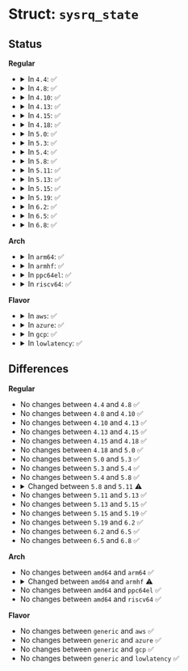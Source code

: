 # Struct: <code>sysrq_state</code>

## Status
<b>Regular</b>
<ul>
<li>
<details>
<summary>In <code>4.4</code>: ✅</summary>

```c
struct sysrq_state {
    struct input_handle handle;
    struct work_struct reinject_work;
    long unsigned int key_down[12];
    unsigned int alt;
    unsigned int alt_use;
    bool active;
    bool need_reinject;
    bool reinjecting;
    bool reset_canceled;
    bool reset_requested;
    long unsigned int reset_keybit[12];
    int reset_seq_len;
    int reset_seq_cnt;
    int reset_seq_version;
    struct timer_list keyreset_timer;
};
```
</details>
</li>
<li>
<details>
<summary>In <code>4.8</code>: ✅</summary>

```c
struct sysrq_state {
    struct input_handle handle;
    struct work_struct reinject_work;
    long unsigned int key_down[12];
    unsigned int alt;
    unsigned int alt_use;
    bool active;
    bool need_reinject;
    bool reinjecting;
    bool reset_canceled;
    bool reset_requested;
    long unsigned int reset_keybit[12];
    int reset_seq_len;
    int reset_seq_cnt;
    int reset_seq_version;
    struct timer_list keyreset_timer;
};
```
</details>
</li>
<li>
<details>
<summary>In <code>4.10</code>: ✅</summary>

```c
struct sysrq_state {
    struct input_handle handle;
    struct work_struct reinject_work;
    long unsigned int key_down[12];
    unsigned int alt;
    unsigned int alt_use;
    bool active;
    bool need_reinject;
    bool reinjecting;
    bool reset_canceled;
    bool reset_requested;
    long unsigned int reset_keybit[12];
    int reset_seq_len;
    int reset_seq_cnt;
    int reset_seq_version;
    struct timer_list keyreset_timer;
};
```
</details>
</li>
<li>
<details>
<summary>In <code>4.13</code>: ✅</summary>

```c
struct sysrq_state {
    struct input_handle handle;
    struct work_struct reinject_work;
    long unsigned int key_down[12];
    unsigned int alt;
    unsigned int alt_use;
    bool active;
    bool need_reinject;
    bool reinjecting;
    bool reset_canceled;
    bool reset_requested;
    long unsigned int reset_keybit[12];
    int reset_seq_len;
    int reset_seq_cnt;
    int reset_seq_version;
    struct timer_list keyreset_timer;
};
```
</details>
</li>
<li>
<details>
<summary>In <code>4.15</code>: ✅</summary>

```c
struct sysrq_state {
    struct input_handle handle;
    struct work_struct reinject_work;
    long unsigned int key_down[12];
    unsigned int alt;
    unsigned int alt_use;
    bool active;
    bool need_reinject;
    bool reinjecting;
    bool reset_canceled;
    bool reset_requested;
    long unsigned int reset_keybit[12];
    int reset_seq_len;
    int reset_seq_cnt;
    int reset_seq_version;
    struct timer_list keyreset_timer;
};
```
</details>
</li>
<li>
<details>
<summary>In <code>4.18</code>: ✅</summary>

```c
struct sysrq_state {
    struct input_handle handle;
    struct work_struct reinject_work;
    long unsigned int key_down[12];
    unsigned int alt;
    unsigned int alt_use;
    bool active;
    bool need_reinject;
    bool reinjecting;
    bool reset_canceled;
    bool reset_requested;
    long unsigned int reset_keybit[12];
    int reset_seq_len;
    int reset_seq_cnt;
    int reset_seq_version;
    struct timer_list keyreset_timer;
};
```
</details>
</li>
<li>
<details>
<summary>In <code>5.0</code>: ✅</summary>

```c
struct sysrq_state {
    struct input_handle handle;
    struct work_struct reinject_work;
    long unsigned int key_down[12];
    unsigned int alt;
    unsigned int alt_use;
    bool active;
    bool need_reinject;
    bool reinjecting;
    bool reset_canceled;
    bool reset_requested;
    long unsigned int reset_keybit[12];
    int reset_seq_len;
    int reset_seq_cnt;
    int reset_seq_version;
    struct timer_list keyreset_timer;
};
```
</details>
</li>
<li>
<details>
<summary>In <code>5.3</code>: ✅</summary>

```c
struct sysrq_state {
    struct input_handle handle;
    struct work_struct reinject_work;
    long unsigned int key_down[12];
    unsigned int alt;
    unsigned int alt_use;
    bool active;
    bool need_reinject;
    bool reinjecting;
    bool reset_canceled;
    bool reset_requested;
    long unsigned int reset_keybit[12];
    int reset_seq_len;
    int reset_seq_cnt;
    int reset_seq_version;
    struct timer_list keyreset_timer;
};
```
</details>
</li>
<li>
<details>
<summary>In <code>5.4</code>: ✅</summary>

```c
struct sysrq_state {
    struct input_handle handle;
    struct work_struct reinject_work;
    long unsigned int key_down[12];
    unsigned int alt;
    unsigned int alt_use;
    bool active;
    bool need_reinject;
    bool reinjecting;
    bool reset_canceled;
    bool reset_requested;
    long unsigned int reset_keybit[12];
    int reset_seq_len;
    int reset_seq_cnt;
    int reset_seq_version;
    struct timer_list keyreset_timer;
};
```
</details>
</li>
<li>
<details>
<summary>In <code>5.8</code>: ✅</summary>

```c
struct sysrq_state {
    struct input_handle handle;
    struct work_struct reinject_work;
    long unsigned int key_down[12];
    unsigned int alt;
    unsigned int alt_use;
    bool active;
    bool need_reinject;
    bool reinjecting;
    bool reset_canceled;
    bool reset_requested;
    long unsigned int reset_keybit[12];
    int reset_seq_len;
    int reset_seq_cnt;
    int reset_seq_version;
    struct timer_list keyreset_timer;
};
```
</details>
</li>
<li>
<details>
<summary>In <code>5.11</code>: ✅</summary>

```c
struct sysrq_state {
    struct input_handle handle;
    struct work_struct reinject_work;
    long unsigned int key_down[12];
    unsigned int alt;
    unsigned int alt_use;
    unsigned int shift;
    unsigned int shift_use;
    bool active;
    bool need_reinject;
    bool reinjecting;
    bool reset_canceled;
    bool reset_requested;
    long unsigned int reset_keybit[12];
    int reset_seq_len;
    int reset_seq_cnt;
    int reset_seq_version;
    struct timer_list keyreset_timer;
};
```
</details>
</li>
<li>
<details>
<summary>In <code>5.13</code>: ✅</summary>

```c
struct sysrq_state {
    struct input_handle handle;
    struct work_struct reinject_work;
    long unsigned int key_down[12];
    unsigned int alt;
    unsigned int alt_use;
    unsigned int shift;
    unsigned int shift_use;
    bool active;
    bool need_reinject;
    bool reinjecting;
    bool reset_canceled;
    bool reset_requested;
    long unsigned int reset_keybit[12];
    int reset_seq_len;
    int reset_seq_cnt;
    int reset_seq_version;
    struct timer_list keyreset_timer;
};
```
</details>
</li>
<li>
<details>
<summary>In <code>5.15</code>: ✅</summary>

```c
struct sysrq_state {
    struct input_handle handle;
    struct work_struct reinject_work;
    long unsigned int key_down[12];
    unsigned int alt;
    unsigned int alt_use;
    unsigned int shift;
    unsigned int shift_use;
    bool active;
    bool need_reinject;
    bool reinjecting;
    bool reset_canceled;
    bool reset_requested;
    long unsigned int reset_keybit[12];
    int reset_seq_len;
    int reset_seq_cnt;
    int reset_seq_version;
    struct timer_list keyreset_timer;
};
```
</details>
</li>
<li>
<details>
<summary>In <code>5.19</code>: ✅</summary>

```c
struct sysrq_state {
    struct input_handle handle;
    struct work_struct reinject_work;
    long unsigned int key_down[12];
    unsigned int alt;
    unsigned int alt_use;
    unsigned int shift;
    unsigned int shift_use;
    bool active;
    bool need_reinject;
    bool reinjecting;
    bool reset_canceled;
    bool reset_requested;
    long unsigned int reset_keybit[12];
    int reset_seq_len;
    int reset_seq_cnt;
    int reset_seq_version;
    struct timer_list keyreset_timer;
};
```
</details>
</li>
<li>
<details>
<summary>In <code>6.2</code>: ✅</summary>

```c
struct sysrq_state {
    struct input_handle handle;
    struct work_struct reinject_work;
    long unsigned int key_down[12];
    unsigned int alt;
    unsigned int alt_use;
    unsigned int shift;
    unsigned int shift_use;
    bool active;
    bool need_reinject;
    bool reinjecting;
    bool reset_canceled;
    bool reset_requested;
    long unsigned int reset_keybit[12];
    int reset_seq_len;
    int reset_seq_cnt;
    int reset_seq_version;
    struct timer_list keyreset_timer;
};
```
</details>
</li>
<li>
<details>
<summary>In <code>6.5</code>: ✅</summary>

```c
struct sysrq_state {
    struct input_handle handle;
    struct work_struct reinject_work;
    long unsigned int key_down[12];
    unsigned int alt;
    unsigned int alt_use;
    unsigned int shift;
    unsigned int shift_use;
    bool active;
    bool need_reinject;
    bool reinjecting;
    bool reset_canceled;
    bool reset_requested;
    long unsigned int reset_keybit[12];
    int reset_seq_len;
    int reset_seq_cnt;
    int reset_seq_version;
    struct timer_list keyreset_timer;
};
```
</details>
</li>
<li>
<details>
<summary>In <code>6.8</code>: ✅</summary>

```c
struct sysrq_state {
    struct input_handle handle;
    struct work_struct reinject_work;
    long unsigned int key_down[12];
    unsigned int alt;
    unsigned int alt_use;
    unsigned int shift;
    unsigned int shift_use;
    bool active;
    bool need_reinject;
    bool reinjecting;
    bool reset_canceled;
    bool reset_requested;
    long unsigned int reset_keybit[12];
    int reset_seq_len;
    int reset_seq_cnt;
    int reset_seq_version;
    struct timer_list keyreset_timer;
};
```
</details>
</li>
</ul>
<b>Arch</b>
<ul>
<li>
<details>
<summary>In <code>arm64</code>: ✅</summary>

```c
struct sysrq_state {
    struct input_handle handle;
    struct work_struct reinject_work;
    long unsigned int key_down[12];
    unsigned int alt;
    unsigned int alt_use;
    bool active;
    bool need_reinject;
    bool reinjecting;
    bool reset_canceled;
    bool reset_requested;
    long unsigned int reset_keybit[12];
    int reset_seq_len;
    int reset_seq_cnt;
    int reset_seq_version;
    struct timer_list keyreset_timer;
};
```
</details>
</li>
<li>
<details>
<summary>In <code>armhf</code>: ✅</summary>

```c
struct sysrq_state {
    struct input_handle handle;
    struct work_struct reinject_work;
    long unsigned int key_down[24];
    unsigned int alt;
    unsigned int alt_use;
    bool active;
    bool need_reinject;
    bool reinjecting;
    bool reset_canceled;
    bool reset_requested;
    long unsigned int reset_keybit[24];
    int reset_seq_len;
    int reset_seq_cnt;
    int reset_seq_version;
    struct timer_list keyreset_timer;
};
```
</details>
</li>
<li>
<details>
<summary>In <code>ppc64el</code>: ✅</summary>

```c
struct sysrq_state {
    struct input_handle handle;
    struct work_struct reinject_work;
    long unsigned int key_down[12];
    unsigned int alt;
    unsigned int alt_use;
    bool active;
    bool need_reinject;
    bool reinjecting;
    bool reset_canceled;
    bool reset_requested;
    long unsigned int reset_keybit[12];
    int reset_seq_len;
    int reset_seq_cnt;
    int reset_seq_version;
    struct timer_list keyreset_timer;
};
```
</details>
</li>
<li>
<details>
<summary>In <code>riscv64</code>: ✅</summary>

```c
struct sysrq_state {
    struct input_handle handle;
    struct work_struct reinject_work;
    long unsigned int key_down[12];
    unsigned int alt;
    unsigned int alt_use;
    bool active;
    bool need_reinject;
    bool reinjecting;
    bool reset_canceled;
    bool reset_requested;
    long unsigned int reset_keybit[12];
    int reset_seq_len;
    int reset_seq_cnt;
    int reset_seq_version;
    struct timer_list keyreset_timer;
};
```
</details>
</li>
</ul>
<b>Flavor</b>
<ul>
<li>
<details>
<summary>In <code>aws</code>: ✅</summary>

```c
struct sysrq_state {
    struct input_handle handle;
    struct work_struct reinject_work;
    long unsigned int key_down[12];
    unsigned int alt;
    unsigned int alt_use;
    bool active;
    bool need_reinject;
    bool reinjecting;
    bool reset_canceled;
    bool reset_requested;
    long unsigned int reset_keybit[12];
    int reset_seq_len;
    int reset_seq_cnt;
    int reset_seq_version;
    struct timer_list keyreset_timer;
};
```
</details>
</li>
<li>
<details>
<summary>In <code>azure</code>: ✅</summary>

```c
struct sysrq_state {
    struct input_handle handle;
    struct work_struct reinject_work;
    long unsigned int key_down[12];
    unsigned int alt;
    unsigned int alt_use;
    bool active;
    bool need_reinject;
    bool reinjecting;
    bool reset_canceled;
    bool reset_requested;
    long unsigned int reset_keybit[12];
    int reset_seq_len;
    int reset_seq_cnt;
    int reset_seq_version;
    struct timer_list keyreset_timer;
};
```
</details>
</li>
<li>
<details>
<summary>In <code>gcp</code>: ✅</summary>

```c
struct sysrq_state {
    struct input_handle handle;
    struct work_struct reinject_work;
    long unsigned int key_down[12];
    unsigned int alt;
    unsigned int alt_use;
    bool active;
    bool need_reinject;
    bool reinjecting;
    bool reset_canceled;
    bool reset_requested;
    long unsigned int reset_keybit[12];
    int reset_seq_len;
    int reset_seq_cnt;
    int reset_seq_version;
    struct timer_list keyreset_timer;
};
```
</details>
</li>
<li>
<details>
<summary>In <code>lowlatency</code>: ✅</summary>

```c
struct sysrq_state {
    struct input_handle handle;
    struct work_struct reinject_work;
    long unsigned int key_down[12];
    unsigned int alt;
    unsigned int alt_use;
    bool active;
    bool need_reinject;
    bool reinjecting;
    bool reset_canceled;
    bool reset_requested;
    long unsigned int reset_keybit[12];
    int reset_seq_len;
    int reset_seq_cnt;
    int reset_seq_version;
    struct timer_list keyreset_timer;
};
```
</details>
</li>
</ul>

## Differences
<b>Regular</b>
<ul>
<li>
No changes between <code>4.4</code> and <code>4.8</code> ✅
</li>
<li>
No changes between <code>4.8</code> and <code>4.10</code> ✅
</li>
<li>
No changes between <code>4.10</code> and <code>4.13</code> ✅
</li>
<li>
No changes between <code>4.13</code> and <code>4.15</code> ✅
</li>
<li>
No changes between <code>4.15</code> and <code>4.18</code> ✅
</li>
<li>
No changes between <code>4.18</code> and <code>5.0</code> ✅
</li>
<li>
No changes between <code>5.0</code> and <code>5.3</code> ✅
</li>
<li>
No changes between <code>5.3</code> and <code>5.4</code> ✅
</li>
<li>
No changes between <code>5.4</code> and <code>5.8</code> ✅
</li>
<li>
<details>
<summary>Changed between <code>5.8</code> and <code>5.11</code> ⚠️</summary>
<ul>
<li>
<b>Field added. </b>
<code>unsigned int shift</code>
</li>
<li>
<b>Field added. </b>
<code>unsigned int shift_use</code>
</li>
</ul>
</details>
</li>
<li>
No changes between <code>5.11</code> and <code>5.13</code> ✅
</li>
<li>
No changes between <code>5.13</code> and <code>5.15</code> ✅
</li>
<li>
No changes between <code>5.15</code> and <code>5.19</code> ✅
</li>
<li>
No changes between <code>5.19</code> and <code>6.2</code> ✅
</li>
<li>
No changes between <code>6.2</code> and <code>6.5</code> ✅
</li>
<li>
No changes between <code>6.5</code> and <code>6.8</code> ✅
</li>
</ul>
<b>Arch</b>
<ul>
<li>
No changes between <code>amd64</code> and <code>arm64</code> ✅
</li>
<li>
<details>
<summary>Changed between <code>amd64</code> and <code>armhf</code> ⚠️</summary>
<ul>
<li>
<b>Field type changed. </b>
<code>long unsigned int key_down[12]</code> ➡️ <code>long unsigned int key_down[24]</code>
</li>
<li>
<b>Field type changed. </b>
<code>long unsigned int reset_keybit[12]</code> ➡️ <code>long unsigned int reset_keybit[24]</code>
</li>
</ul>
</details>
</li>
<li>
No changes between <code>amd64</code> and <code>ppc64el</code> ✅
</li>
<li>
No changes between <code>amd64</code> and <code>riscv64</code> ✅
</li>
</ul>
<b>Flavor</b>
<ul>
<li>
No changes between <code>generic</code> and <code>aws</code> ✅
</li>
<li>
No changes between <code>generic</code> and <code>azure</code> ✅
</li>
<li>
No changes between <code>generic</code> and <code>gcp</code> ✅
</li>
<li>
No changes between <code>generic</code> and <code>lowlatency</code> ✅
</li>
</ul>
